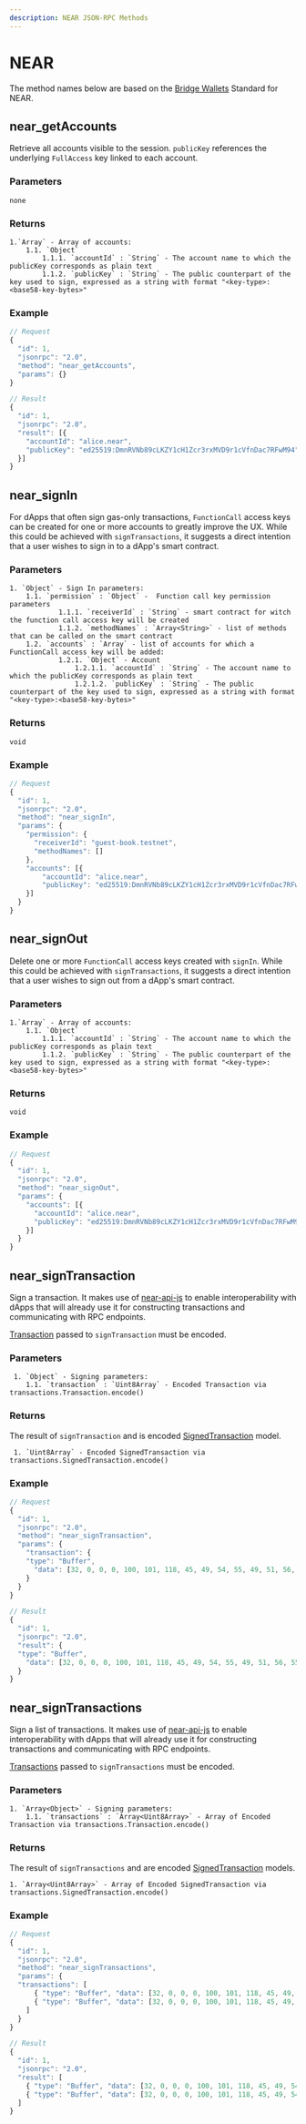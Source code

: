 ```yaml
---
description: NEAR JSON-RPC Methods
---
```


# NEAR

The method names below are based on the [Bridge Wallets](https://github.com/near/NEPs/blob/master/specs/Standards/Wallets/BridgeWallets.md#) Standard for NEAR.

## near_getAccounts

Retrieve all accounts visible to the session. `publicKey` references the underlying `FullAccess` key linked to each account.

### Parameters

    none

### Returns

    1.`Array` - Array of accounts:
        1.1. `Object`
            1.1.1. `accountId` : `String` - The account name to which the publicKey corresponds as plain text
            1.1.2. `publicKey` : `String` - The public counterpart of the key used to sign, expressed as a string with format "<key-type>:<base58-key-bytes>"

### Example

```javascript
// Request
{
  "id": 1,
  "jsonrpc": "2.0",
  "method": "near_getAccounts",
  "params": {}
}

// Result
{
  "id": 1,
  "jsonrpc": "2.0",
  "result": [{
    "accountId": "alice.near",
    "publicKey": "ed25519:DmnRVNb89cLKZY1cH1Zcr3rxMVD9r1cVfnDac7RFwM94"
  }]
}
```

## near_signIn

For dApps that often sign gas-only transactions, `FunctionCall` access keys can be created for one or more accounts to greatly improve the UX. While this could be achieved with `signTransactions`, it suggests a direct intention that a user wishes to sign in to a dApp's smart contract.

### Parameters

    1. `Object` - Sign In parameters:
    	1.1. `permission` : `Object` -  Function call key permission parameters
                1.1.1. `receiverId` : `String` - smart contract for witch the function call access key will be created
                1.1.2. `methodNames` : `Array<String>` - list of methods that can be called on the smart contract
    	1.2. `accounts` : `Array` - list of accounts for which a FunctionCall access key will be added:
                1.2.1. `Object` - Account
                    1.2.1.1. `accountId` : `String` - The account name to which the publicKey corresponds as plain text
                    1.2.1.2. `publicKey` : `String` - The public counterpart of the key used to sign, expressed as a string with format "<key-type>:<base58-key-bytes>"

### Returns

    void

### Example

```javascript
// Request
{
  "id": 1,
  "jsonrpc": "2.0",
  "method": "near_signIn",
  "params": {
    "permission": {
      "receiverId": "guest-book.testnet",
      "methodNames": []
    },
    "accounts": [{
        "accountId": "alice.near",
        "publicKey": "ed25519:DmnRVNb89cLKZY1cH1Zcr3rxMVD9r1cVfnDac7RFwM94"
    }]
  }
}

```

## near_signOut

Delete one or more `FunctionCall` access keys created with `signIn`. While this could be achieved with `signTransactions`, it suggests a direct intention that a user wishes to sign out from a dApp's smart contract.

### Parameters

    1.`Array` - Array of accounts:
        1.1. `Object`
            1.1.1. `accountId` : `String` - The account name to which the publicKey corresponds as plain text
            1.1.2. `publicKey` : `String` - The public counterpart of the key used to sign, expressed as a string with format "<key-type>:<base58-key-bytes>"


### Returns

    void

### Example

```javascript
// Request
{
  "id": 1,
  "jsonrpc": "2.0",
  "method": "near_signOut",
  "params": {
    "accounts": [{
      "accountId": "alice.near",
      "publicKey": "ed25519:DmnRVNb89cLKZY1cH1Zcr3rxMVD9r1cVfnDac7RFwM94"
    }]
  }
}
```

## near_signTransaction

Sign a transaction. It makes use of [near-api-js](https://github.com/near/near-api-js) to enable interoperability with dApps that will already use it for constructing transactions and communicating with RPC endpoints.  

[Transaction](https://nomicon.io/RuntimeSpec/Transactions) passed to `signTransaction`  must be encoded.

### Parameters

     1. `Object` - Signing parameters:
    	1.1. `transaction` : `Uint8Array` - Encoded Transaction via transactions.Transaction.encode()

### Returns
The result of `signTransaction` and is encoded [SignedTransaction](https://nomicon.io/RuntimeSpec/Transactions#signed-transaction) model.
    
     1. `Uint8Array` - Encoded SignedTransaction via transactions.SignedTransaction.encode()
    
### Example

```javascript
// Request
{
  "id": 1,
  "jsonrpc": "2.0",
  "method": "near_signTransaction",
  "params": {
    "transaction": {
    "type": "Buffer",
      "data": [32, 0, 0, 0, 100, 101, 118, 45, 49, 54, 55, 49, 51, 56, 55, 51, 57, 56 ...]
    }
  }
}

// Result
{
  "id": 1,
  "jsonrpc": "2.0",
  "result": {
  "type": "Buffer",
    "data": [32, 0, 0, 0, 100, 101, 118, 45, 49, 54, 55, 49, 51, 56, 55, 51, 57, 56 ...]
  }
}
```

## near_signTransactions

Sign a list of transactions. It makes use of [near-api-js](https://github.com/near/near-api-js) to enable interoperability with dApps that will already use it for constructing transactions and communicating with RPC endpoints.

[Transactions](https://nomicon.io/RuntimeSpec/Transactions) passed to `signTransactions` must be encoded.

### Parameters

    1. `Array<Object>` - Signing parameters:
    	1.1. `transactions` : `Array<Uint8Array>` - Array of Encoded Transaction via transactions.Transaction.encode()

### Returns

The result of `signTransactions` and are encoded [SignedTransaction](https://nomicon.io/RuntimeSpec/Transactions#signed-transaction) models.

    1. `Array<Uint8Array>` - Array of Encoded SignedTransaction via transactions.SignedTransaction.encode()


### Example

```javascript
// Request
{
  "id": 1,
  "jsonrpc": "2.0",
  "method": "near_signTransactions",
  "params": {
  "transactions": [
      { "type": "Buffer", "data": [32, 0, 0, 0, 100, 101, 118, 45, 49, 54, 55, 49, 53, 52, 49, 55, 56, 57, 51, 50 ...] },
      { "type": "Buffer", "data": [32, 0, 0, 0, 100, 101, 118, 45, 49, 54, 55, 49, 53, 52, 49, 55, 56, 57, 51, 50 ...] }
    ]
  }
}

// Result
{
  "id": 1,
  "jsonrpc": "2.0",
  "result": [
    { "type": "Buffer", "data": [32, 0, 0, 0, 100, 101, 118, 45, 49, 54, 55, 49, 53, 52, 49, 55, 56, 57, 51, 50 ...] },
    { "type": "Buffer", "data": [32, 0, 0, 0, 100, 101, 118, 45, 49, 54, 55, 49, 53, 52, 49, 55, 56, 57, 51, 50 ...] }
  ]
}

```

